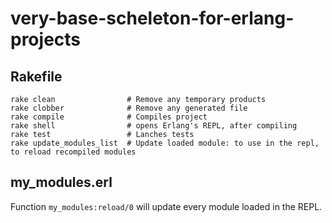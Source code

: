 # very-base-scheleton-for-erlang-projects

## Rakefile
    rake clean                # Remove any temporary products
    rake clobber              # Remove any generated file
    rake compile              # Compiles project
    rake shell                # opens Erlang's REPL, after compiling
    rake test                 # Lanches tests
    rake update_modules_list  # Update loaded module: to use in the repl, to reload recompiled modules

## my_modules.erl

 Function <code>my_modules:reload/0</code> will update every module loaded in the REPL.
